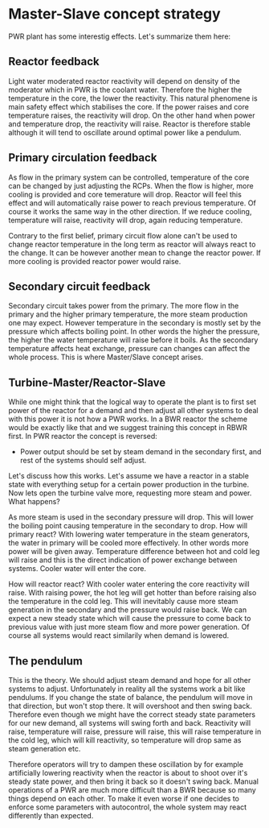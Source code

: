 # Master-Slave concept strategy

PWR plant has some interestig effects. Let's summarize them here:

## Reactor feedback

Light water moderated reactor reactivity will depend on density of the moderator which in PWR is the coolant water. Therefore the higher the temperature in the core, the lower the reactivity. This natural phenomene is main safety effect which stabilises the core. If the power raises and core temperature raises, the reactivity will drop. On the other hand when power and temperature drop, the reactivity will raise. Reactor is therefore stable although it will tend to oscillate around optimal power like a pendulum.

## Primary circulation feedback

As flow in the primary system can be controlled, temperature of the core can be changed by just adjusting the RCPs. When the flow is higher, more cooling is provided and core temerature will drop. Reactor will feel this effect and will automatically raise power to reach previous temperature. Of course it works the same way in the other direction. If we reduce cooling, temperature will raise, reactivity will drop, again reducing temperature.

Contrary to the first belief, primary circuit flow alone can't be used to change reactor temperature in the long term as reactor will always react to the change. It can be however another mean to change the reactor power. If more cooling is provided reactor power would raise.

## Secondary circuit feedback

Secondary circuit takes power from the primary. The more flow in the primary and the higher primary temperature, the more steam production one may expect. However temperature in the secondary is mostly set by the pressure which affects boiling point. In other words the higher the pressure, the higher the water temperature will raise before it boils. As the secondary temperature affects heat exchange, pressure can changes can affect the whole process. This is where Master/Slave concept arises.

## Turbine-Master/Reactor-Slave

While one might think that the logical way to operate the plant is to first set power of the reactor for a demand and then adjust all other systems to deal with this power it is not how a PWR works. In a BWR reactor the scheme would be exactly like that and we suggest training this concept in RBWR first. In PWR reactor the concept is reversed:

- Power output should be set by steam demand in the secondary first, and rest of the systems should self adjust.

Let's discuss how this works. Let's assume we have a reactor in a stable state with everything setup for a certain power production in the turbine. Now lets open the turbine valve more, requesting more steam and power. What happens?

As more steam is used in the secondary pressure will drop. This will lower the boiling point causing temperature in the secondary to drop. How will primary react? With lowering water temperature in the steam generators, the water in primary will be cooled more effectively. In other words more power will be given away. Temperature difference between hot and cold leg will raise and this is the direct indication of power exchange between systems. Cooler water will enter the core.

How will reactor react? With cooler water entering the core reactivity will raise. With raising power, the hot leg will get hotter than before raising also the temperature in the cold leg. This will inevitably cause more steam generation in the secondary and the pressure would raise back. We can expect a new steady state which will cause the pressure to come back to previous value with just more steam flow and more power generation. Of course all systems would react similarily when demand is lowered.

## The pendulum

This is the theory. We should adjust steam demand and hope for all other systems to adjust. Unfortunately in reality all the systems work a bit like pendulums. If you change the state of balance, the pendulum will move in that direction, but won't stop there. It will overshoot and then swing back. Therefore even though we might have the correct steady state parameters for our new demand, all systems will swing forth and back. Reactivity will raise, temperature will raise, pressure will raise, this will raise temperature in the cold leg, which will kill reactivity, so temperature will drop same as steam generation etc.

Therefore operators will try to dampen these oscillation by for example artificially lowering reactivity when the reactor is about to shoot over it's steady state power, and then bring it back so it doesn't swing back. Manual operations of a PWR are much more difficult than a BWR because so many things depend on each other. To make it even worse if one decides to enforce some parameters with autocontrol, the whole system may react differently than expected.

